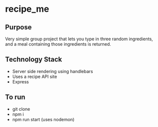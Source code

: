 # recipe_me

## Purpose
Very simple group project that lets you type in three random ingredients, and a meal containing those ingredients is returned.

## Technology Stack
- Server side rendering using handlebars
- Uses a recipe API site
- Express

## To run
- git clone
- npm i
- npm run start (uses nodemon)
